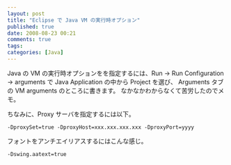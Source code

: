 ```yaml
---
layout: post
title: "Eclipse で Java VM の実行時オプション"
published: true
date: 2008-08-23 00:21
comments: true
tags:
categories: [Java]
---
```


Java の VM の実行時オプションをを指定するには、Run &#8594; Run Configuration -> arguments で Java Application の中から Project を選び、 Arguments タブの VM arguments のところに書きます。
なかなかわからなくて苦労したのでメモ。

ちなみに、Proxy サーバを指定するには以下。

```
-DproxySet=true -DproxyHost=xxx.xxx.xxx.xxx -DproxyPort=yyyy
```

フォントをアンチエイリアスするにはこんな感じ。

```
-Dswing.aatext=true
```
